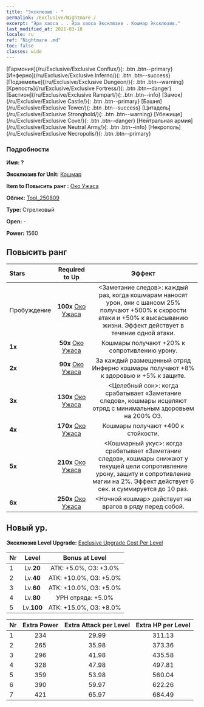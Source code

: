 ```yaml
---
title: "Эксклюзив - "
permalink: /Exclusive/Nightmare /
excerpt: "Эра хаоса . . Эра хаоса Эксклюзив . Кошмар Эксклюзив."
last_modified_at: 2021-03-18
locale: ru
ref: "Nightmare .md"
toc: false
classes: wide
---
```

 [Гармония](/ru/Exclusive/Exclusive Conflux/){: .btn .btn--primary} [Инферно](/ru/Exclusive/Exclusive Inferno/){: .btn .btn--success} [Подземелье](/ru/Exclusive/Exclusive Dungeon/){: .btn .btn--warning} [Крепость](/ru/Exclusive/Exclusive Fortress/){: .btn .btn--danger} [Бастион](/ru/Exclusive/Exclusive Rampart/){: .btn .btn--info} [Замок](/ru/Exclusive/Exclusive Castle/){: .btn .btn--primary} [Башня](/ru/Exclusive/Exclusive Tower/){: .btn .btn--success} [Цитадель](/ru/Exclusive/Exclusive Stronghold/){: .btn .btn--warning} [Убежище](/ru/Exclusive/Exclusive Cove/){: .btn .btn--danger} [Нейтральная армия](/ru/Exclusive/Exclusive Neutral Army/){: .btn .btn--info} [Некрополь](/ru/Exclusive/Exclusive Necropolis/){: .btn .btn--primary} 

### Подробности
 **Имя: ?** 

 **Эксклюзив for Unit:** [Кошмар](/ru/units/Nightmare/) 

 **Item to Повысить ранг :** [Око Ужаса](/ru/Items/con_985/)

 **Облик:** [Tool_250809](/ru/Items/con_653/)

 **Type:** Стрелковый

 **Open:** -

 **Power:** 1560

## Повысить ранг 

  |     Stars    |  Required to Up | Эффект |
  |:-------------|:---------------:|:---------------:|
  |  Пробуждение  | **100x** [Око Ужаса](/ru/Items/con_985/) | <Заметание следов>: каждый раз, когда кошмарам наносят урон, они с шансом 25% получают +500% к скорости атаки и +50% к высасыванию жизни. Эффект действует в течение одной атаки. |
  | **1x** <i class="fas fa-star"/> | **50x** [Око Ужаса](/ru/Items/con_985/) | Кошмары получают +20% к сопротивлению урону. |
  | **2x** <i class="fas fa-star"/> | **90x** [Око Ужаса](/ru/Items/con_985/) | За каждый размещенный отряд Инферно кошмары получают +8% к здоровью и +5% к защите. |
  | **3x** <i class="fas fa-star"/> | **130x** [Око Ужаса](/ru/Items/con_985/) | <Целебный сон>: когда срабатывает «Заметание следов», кошмары исцеляют отряд с минимальным здоровьем на 200% ОЗ. |
  | **4x** <i class="fas fa-star"/> | **170x** [Око Ужаса](/ru/Items/con_985/) | Кошмары получают +400 к стойкости. |
  | **5x** <i class="fas fa-star"/> | **210x** [Око Ужаса](/ru/Items/con_985/) | <Кошмарный укус>: когда срабатывает «Заметание следов», кошмары снижают у текущей цели сопротивление урону, защиту и сопротивление магии на 2%. Эффект действует 6 сек. и суммируется до 10 раз. |
  | **6x** <i class="fas fa-star"/> | **250x** [Око Ужаса](/ru/Items/con_985/) | <Ночной кошмар> действует на врагов в ряду перед собой. |


## Новый ур.
 **Эксклюзив Level Upgrade:** [Exclusive Upgrade Cost Per Level](/Exclusive/ExclusiveUpgradeCostPerLevel/)

  |  Nr  |   Level  | Bonus at Level |
  |:-----|:--------:|:--------------:|
  | 1 | Lv.**20** | АТК: +5.0%, ОЗ: +3.0% |
  | 2 | Lv.**40** | АТК: +10.0%, ОЗ: +5.0% |
  | 3 | Lv.**60** | АТК: +10.0%, ОЗ: +5.0% |
  | 4 | Lv.**80** | УРН отряда: +5.0% |
  | 5 | Lv.**100** | АТК: +15.0%, ОЗ: +8.0% |


  |  Nr  |  Extra Power | Extra Attack per Level | Extra HP per Level |
  |:-----|:--------:|:--------:|:--------:|
  | 1 | 234 | 29.99 | 311.13 |
  | 2 | 265 | 35.98 | 373.36 |
  | 3 | 296 | 41.98 | 435.58 |
  | 4 | 328 | 47.98 | 497.81 |
  | 5 | 359 | 53.98 | 560.04 |
  | 6 | 390 | 59.97 | 622.26 |
  | 7 | 421 | 65.97 | 684.49 |


